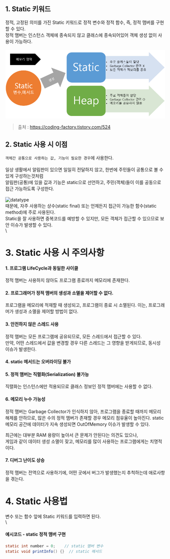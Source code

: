 
## 1. Static 키워드

정적, 고정된 의미를 가진 Static 키워드로 정적 변수와 정적 함수, 즉, 정적 맴버를 구현할 수 있다.\
정적 맴버는 인스턴스 객체에 종속되지 않고 클래스에 종속되어있어 객체 생성 없이 사용이 가능하다.\
\
![datatype](./img/StaticMemory.png)
> 출처 : https://coding-factory.tistory.com/524

## 2. Static 사용 시 이점

```객체간 공통으로 사용하는 값, 기능이 필요한 경우```에 사용한다.\
\
일상 생활에서 알림판이 있으면 일일히 전달하지 않고, 한번에 주민들이 공통으로 볼 수 있게 구성하는것처럼\
알림판(공통)에 있을 값과 기능은 static으로 선언하고, 주민(객체)들이 이를 공동으로 접근 가능하도록 구성한다.\
\
![datatype](./img/Static.png)
\
때문에, 자주 사용하는 상수(static final) 또는 언제든지 접근이 가능한 함수(static method)에 주로 사용된다.\
Static을 잘 사용하면 중복코드를 예방할 수 있지만, 모든 객체가 접근할 수 있으므로 보안 이슈가 발생할 수 있다.\
\

# 3. Static 사용 시 주의사항

#### 1. 프로그램 LifeCycle과 동일한 사이클
정적 맴버는 사용하지 않아도 프로그램 종료까지 메모리에 존재한다. 

#### 2. 프로그래머가 정적 맴버의 생성과 소멸을 제어할 수 없다.

프로그램을 메모리에 적재할 때 생성되고, 프로그램이 종료 시 소멸된다.
이는, 프로그래머가 생성과 소멸을 제어할 방법이 없다. 

#### 3. 안전하지 않은 스레드 사용

정적 맴버는 모든 프로그램에 공유되므로, 모든 스레드에서 접근할 수 있다.\
만약, 어떤 스레드에서 값을 변경할 경우 다른 스레드는 그 영향을 받게되므로, 동시성 이슈가 발생한다. 

#### 4. static 메서드는 오버라이딩 불가 

#### 5. 정적 맴버는 직렬화(Serialization) 불가능
직렬화는 인스턴스에만 적용되므로 클래스 정보인 정적 맴버에는 사용할 수 없다.

#### 6. 메모리 누수 가능성 
정적 맴버는 Garbage Collector가 인식하지 않아, 프로그램을 종료할 때까지 
메모리 해제를 안하므로, 많은 수의 정적 맴버가 존재할 경우 메모리 점유율이 높아진다.
static 메모리 공간에 데이터가 지속 생성되면 OutOfMemory 이슈가 발생할 수 있다.

최근에는 대부분 RAM 용량이 높아서 큰 문제가 안된다는 의견도 있으나,\
게임과 같이 데이터 생성 소멸이 잦고, 메모리를 많이 사용하는 프로그램에게는 치명적이다.

#### 7.  디버그 난이도 상승
정적 맴버는 전역으로 사용하기에, 어떤 곳에서 버그가 발생했는지 추척하는데 애로사항을 겪는다. 

# 4. Static 사용법

변수 또는 함수 앞에 Static 키워드를 입력하면 된다.\
\
#### 예시코드 - static 정적 맴버 구현
```java
static int number = 0;    // static 맴버 변수
static void printInfo() {}  // static 메서드
```